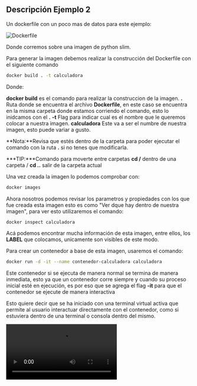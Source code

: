 ## Descripción Ejemplo 2

Un dockerfile con un poco mas de datos para este ejemplo:

![Dockerfile](Dockerfile)

Donde corremos sobre una imagen de python slim.

Para generar la imagen debemos realizar la construcción del Dockerfile con el siguiente comando

   ```bash
   docker build . -t calculadora
 ```

 Donde:
 
**docker build** es el comando para realizar la construccion de la imagen.
**.** Ruta donde se encuentra el archivo **Dockerfile**, en este caso se encuentra en la misma carpeta donde estamos corriendo el comando, esto lo inidcamos con el **.**
**-t** Flag para indicar cual es el nombre que le queremos colocar a nuestra imagen.
**calculadora** Este va a ser el numbre de nuestra imagen, esto puede variar a gusto.

**Nota:**Revisa que estés dentro de la carpeta para poder ejecutar el comando con la ruta **.** si no tenes que modificarla.

***TIP:***Comando para moverte entre carpetas **cd /<nombre-del-directorio>** dentro de una carpeta / **cd ..** salir de la carpeta actual

Una vez creada la imagen lo podemos comprobar con:

   ```bash
   docker images
 ``` 

Ahora nosotros podemos revisar los parametros y propiedades con los que fue creada esta imagen esto es como "Ver dque hay dentro de nuestra imagen", para ver esto utilizaremos el comando:

   ```bash
   docker inspect calculadora
 ```

 Acá podemos encontrar mucha información de esta imagen, entre ellos, los **LABEL** que colocamos, unicamente son visibles de este modo.

Para crear un contenedor a base de esta imagen, usaremos el comando:

   ```bash
   docker run -d -it --name contenedor-calculadora calculadora
 ```

Este contenedor si se ejecuta de manera normal se termina de manera inmediata, esto ya que un contenedor corre siempre y cuando su proceso inicial esté en ejecución, es por eso que se agrega el flag **-it** para que el contenedor se ejecute de manera interactiva

Esto quiere decir que se ha iniciado con una terminal virtual activa que permite al usuario interactuar directamente con el contenedor, como si estuviera dentro de una terminal o consola dentro del mismo.

![Ver video Explicativo Ejemplo 2](ejemplo2.mkv)
